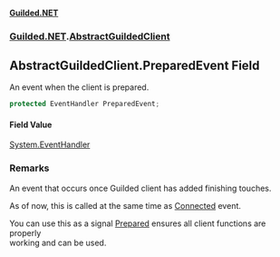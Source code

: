 
#### [Guilded.NET](Guilded_NET 'Guilded_NET')
### [Guilded.NET](Guilded_NET#Guilded_NET 'Guilded.NET').[AbstractGuildedClient](AbstractGuildedClient 'Guilded.NET.AbstractGuildedClient')
## AbstractGuildedClient.PreparedEvent Field
An event when the client is prepared.  
```csharp
protected EventHandler PreparedEvent;
```

#### Field Value
[System.EventHandler](https://docs.microsoft.com/en-us/dotnet/api/System.EventHandler 'System.EventHandler')
### Remarks
An event that occurs once Guilded client has added finishing touches.



As of now, this is called at the same time as [Connected](BaseGuildedClient_Connected 'Guilded.NET.Base.BaseGuildedClient.Connected') event.



You can use this as a signal [Prepared](AbstractGuildedClient_Prepared 'Guilded.NET.AbstractGuildedClient.Prepared') ensures all client functions are properly  
working and can be used.
